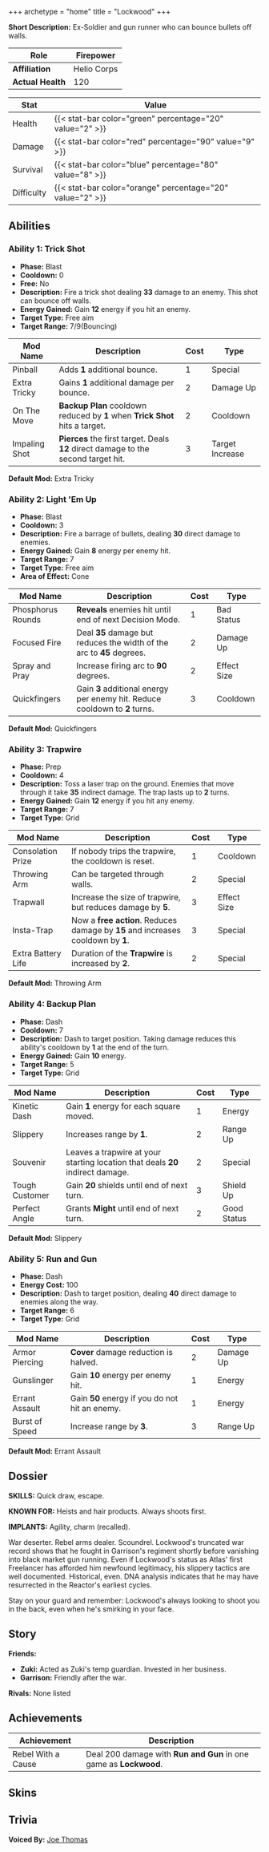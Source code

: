 +++
archetype = "home"
title = "Lockwood"
+++

**Short Description:** Ex-Soldier and gun runner who can bounce bullets off walls.

| **Role**          | Firepower   |
| ----------------- | ----------- |
| **Affiliation**   | Helio Corps |
| **Actual Health** | 120         |

| **Stat**   | **Value**                                                 |
| ---------- | --------------------------------------------------------- |
| Health     | {{< stat-bar color="green" percentage="20" value="2" >}}  |
| Damage     | {{< stat-bar color="red" percentage="90" value="9" >}}    |
| Survival   | {{< stat-bar color="blue" percentage="80" value="8" >}}   |
| Difficulty | {{< stat-bar color="orange" percentage="20" value="2" >}} |

## Abilities

### Ability 1: Trick Shot

- **Phase:** Blast
- **Cooldown:** 0
- **Free:** No
- **Description:** Fire a trick shot dealing **33** damage to an enemy. This shot can bounce off walls.
- **Energy Gained:** Gain **12** energy if you hit an enemy.
- **Target Type:** Free aim
- **Target Range:** 7/9(Bouncing)

| **Mod Name**  | **Description**                                                                    | **Cost** | **Type**        |
| ------------- | ---------------------------------------------------------------------------------- | -------- | --------------- |
| Pinball       | Adds **1** additional bounce.                                                      | 1        | Special         |
| Extra Tricky  | Gains **1** additional damage per bounce.                                          | 2        | Damage Up       |
| On The Move   | **Backup Plan** cooldown reduced by **1** when **Trick Shot** hits a target.       | 2        | Cooldown        |
| Impaling Shot | **Pierces** the first target. Deals **12** direct damage to the second target hit. | 3        | Target Increase |

**Default Mod:** Extra Tricky

### Ability 2: Light 'Em Up

- **Phase:** Blast
- **Cooldown:** 3
- **Description:** Fire a barrage of bullets, dealing **30** direct damage to enemies.
- **Energy Gained:** Gain **8** energy per enemy hit.
- **Target Range:** 7
- **Target Type:** Free aim
- **Area of Effect:** Cone

| **Mod Name**      | **Description**                                                             | **Cost** | **Type**    |
| ----------------- | --------------------------------------------------------------------------- | -------- | ----------- |
| Phosphorus Rounds | **Reveals** enemies hit until end of next Decision Mode.                    | 1        | Bad Status  |
| Focused Fire      | Deal **35** damage but reduces the width of the arc to **45** degrees.      | 2        | Damage Up   |
| Spray and Pray    | Increase firing arc to **90** degrees.                                      | 2        | Effect Size |
| Quickfingers      | Gain **3** additional energy per enemy hit. Reduce cooldown to **2** turns. | 3        | Cooldown    |

**Default Mod:** Quickfingers

### Ability 3: Trapwire

- **Phase:** Prep
- **Cooldown:** 4
- **Description:** Toss a laser trap on the ground. Enemies that move through it take **35** indirect damage. The trap lasts up to **2** turns.
- **Energy Gained:** Gain **12** energy if you hit any enemy.
- **Target Range:** 7
- **Target Type:** Grid

| **Mod Name**       | **Description**                                                                  | **Cost** | **Type**    |
| ------------------ | -------------------------------------------------------------------------------- | -------- | ----------- |
| Consolation Prize  | If nobody trips the trapwire, the cooldown is reset.                             | 1        | Cooldown    |
| Throwing Arm       | Can be targeted through walls.                                                   | 2        | Special     |
| Trapwall           | Increase the size of trapwire, but reduces damage by **5**.                      | 3        | Effect Size |
| Insta-Trap         | Now a **free action**. Reduces damage by **15** and increases cooldown by **1**. | 3        | Special     |
| Extra Battery Life | Duration of the **Trapwire** is increased by **2**.                              | 2        | Special     |

**Default Mod:** Throwing Arm

### Ability 4: Backup Plan

- **Phase:** Dash
- **Cooldown:** 7
- **Description:** Dash to target position. Taking damage reduces this ability's cooldown by **1** at the end of the turn.
- **Energy Gained:** Gain **10** energy.
- **Target Range:** 5
- **Target Type:** Grid


| **Mod Name**   | **Description**                                                                | **Cost** | **Type**    |
| -------------- | ------------------------------------------------------------------------------ | -------- | ----------- |
| Kinetic Dash   | Gain **1** energy for each square moved.                                       | 1        | Energy      |
| Slippery       | Increases range by **1**.                                                      | 2        | Range Up    |
| Souvenir       | Leaves a trapwire at your starting location that deals **20** indirect damage. | 2        | Special     |
| Tough Customer | Gain **20** shields until end of next turn.                                    | 3        | Shield Up   |
| Perfect Angle  | Grants **Might** until end of next turn.                                       | 2        | Good Status |

**Default Mod:** Slippery

### Ability 5: Run and Gun

- **Phase:** Dash
- **Energy Cost:** 100
- **Description:** Dash to target position, dealing **40** direct damage to enemies along the way.
- **Target Range:** 6
- **Target Type:** Grid

| **Mod Name**   | **Description**                                | **Cost** | **Type**  |
| -------------- | ---------------------------------------------- | -------- | --------- |
| Armor Piercing | **Cover** damage reduction is halved.          | 2        | Damage Up |
| Gunslinger     | Gain **10** energy per enemy hit.              | 1        | Energy    |
| Errant Assault | Gain **50** energy if you do not hit an enemy. | 1        | Energy    |
| Burst of Speed | Increase range by **3**.                       | 3        | Range Up  |

**Default Mod:** Errant Assault

## Dossier

**SKILLS:** Quick draw, escape.

**KNOWN FOR:** Heists and hair products. Always shoots first.

**IMPLANTS:** Agility, charm (recalled).

War deserter. Rebel arms dealer. Scoundrel. Lockwood's truncated war record shows that he fought in Garrison's regiment shortly before vanishing into black market gun running. Even if Lockwood's status as Atlas' first Freelancer has afforded him newfound legitimacy, his slippery tactics are well documented. Historical, even. DNA analysis indicates that he may have resurrected in the Reactor's earliest cycles.

Stay on your guard and remember: Lockwood's always looking to shoot you in the back, even when he's smirking in your face.

## Story

**Friends:**

- **Zuki:** Acted as Zuki's temp guardian. Invested in her business.
- **Garrison:** Friendly after the war.

**Rivals:** None listed

## Achievements

| **Achievement**    | **Description**                                                   |
| ------------------ | ----------------------------------------------------------------- |
| Rebel With a Cause | Deal 200 damage with **Run and Gun** in one game as **Lockwood**. |

## Skins

## Trivia

**Voiced By:** [Joe Thomas](http://www.imdb.com/name/nm1741007/?ref_=ttfc_fc_cl_t1)
